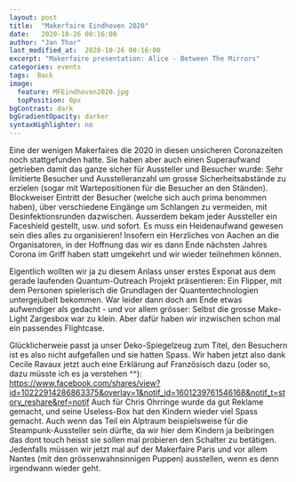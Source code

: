 ```yaml
---
layout: post
title:  "Makerfaire Eindhoven 2020"
date:   2020-10-26 00:16:00
author: "Jan Thar"
last_modified_at:  2020-10-26 00:16:00
excerpt: "Makerfaire presentation: Alice - Between The Mirrors"
categories: events
tags:  Back
image:
  feature: MFEindhoven2020.jpg
  topPosition: 0px
bgContrast: dark
bgGradientOpacity: darker
syntaxHighlighter: no
---
```

Eine der wenigen Makerfaires die 2020 in diesen unsicheren Coronazeiten noch stattgefunden hatte. 
Sie haben aber auch einen Superaufwand getrieben damit das ganze sicher für Aussteller und Besucher wurde: 
Sehr limitierte Besucher und Ausstelleranzahl um grosse Sicherheitsabstände zu erzielen (sogar mit Wartepositionen für die Besucher an den Ständen).
Blockweiser Eintritt der Besucher (welche sich auch prima benommen haben), über verschiedene Eingänge um Schlangen zu vermeiden, mit Desinfektionsrunden dazwischen.
Ausserdem bekam jeder Aussteller ein Faceshield gestellt, usw. und sofort. Es muss ein Heidenaufwand gewesen sein dies alles zu organisieren! 
Insofern ein Herzliches von Aachen an die Organisatoren, in der Hoffnung das wir es dann Ende nächsten Jahres Corona im Griff haben statt umgekehrt und wir wieder teilnehmen können.

Eigentlich wollten wir ja zu diesem Anlass unser erstes Exponat aus dem gerade laufenden Quantum-Outreach Projekt präsentieren: 
Ein Flipper, mit dem Personen spielerisch die Grundlagen der Quantentechnologien untergejubelt bekommen. 
War leider dann doch am Ende etwas aufwendiger als gedacht - und vor allem grösser: Selbst die grosse Make-Light Zargesbox war zu klein. 
Aber dafür haben wir inzwischen schon mal ein passendes Flightcase.

Glücklicherweie passt ja unser Deko-Spiegelzeug zum Titel, den Besuchern ist es also nicht aufgefallen und sie hatten Spass. 
Wir haben jetzt also dank Cecile Ravaux jetzt auch eine Erklärung auf Französisch dazu (oder so, dazu müsste ich es ja verstehen ^^):
https://www.facebook.com/shares/view?id=10222914286863375&overlay=1&notif_id=1601239761546168&notif_t=story_reshare&ref=notif
Auch für Chris Ohrringe wurde da gut Reklame gemacht, und seine Useless-Box hat den Kindern wieder viel Spass gemacht. 
Auch wenn das Teil ein Alptraum beispielsweise für die Steampunk-Aussteller sein dürfte, da wir hier dem Kindern ja beibringen das dont touch heisst sie sollen mal probieren den Schalter zu betätigen.
Jedenfalls müssen wir jetzt mal auf der Makerfaire Paris und vor allem Nantes (mit den grössenwahnsinnigen Puppen) ausstellen, wenn es denn irgendwann wieder geht.
